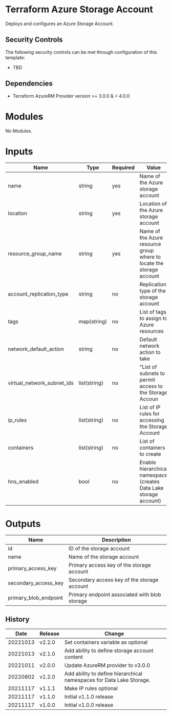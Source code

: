 # Terraform Azure Storage Account

Deploys and configures an Azure Storage Account.

## Security Controls

The following security controls can be met through configuration of this template:

- TBD

## Dependencies

- Terraform AzureRM Provider version >= 3.0.0 & < 4.0.0

# Modules

No Modules.

# Inputs

| Name                       | Type         | Required | Value                                                                |
| -------------------------- | ------------ | -------- | -------------------------------------------------------------------- |
| name                       | string       | yes      | Name of the Azure storage account                                    |
| location                   | string       | yes      | Location of the Azure storage account                                |
| resource_group_name        | string       | yes      | Name of the Azure resource group where to locate the storage account |
| account_replication_type   | string       | no       | Replication type of the storage account                              |
| tags                       | map(string)  | no       | List of tags to assign to Azure resources                            |
| network_default_action     | string       | no       | Default network action to take                                       |
| virtual_network_subnet_ids | list(string) | no       | "List of subnets to permit access to the Storage Accoun              |
| ip_rules                   | list(string) | no       | List of IP rules for accessing the Storage Account                   |
| containers                 | list(string) | no       | List of containers to create                                         |
| hns_enabled                | bool         | no       | Enable hierarchical namespace (creates Data Lake storage account)    |

# Outputs

| Name                  | Description                                   |
| --------------------- | --------------------------------------------- |
| id                    | ID of the storage account                     |
| name                  | Name of the storage account                   |
| primary_access_key    | Primary access key of the storage account     |
| secondary_access_key  | Secondary access key of the storage account   |
| primary_blob_endpoint | Primary endpoint associated with blob storage |

## History

| Date     | Release | Change                                                               |
| -------- | ------- | -------------------------------------------------------------------- |
| 20221013 | v2.2.0  | Set containers variable as optional                                  |
| 20221013 | v2.1.0  | Add ability to define storage account content                        |
| 20221011 | v2.0.0  | Update AzureRM provider to v3.0.0                                    |
| 20220802 | v1.2.0  | Add ability to define hierarchical namespaces for Data Lake Storage. |
| 20211117 | v1.1.1  | Make IP rules optional                                               |
| 20211117 | v1.1.0  | Initial v1.1.0 release                                               |
| 20211117 | v1.0.0  | Initial v1.0.0 release                                               |

